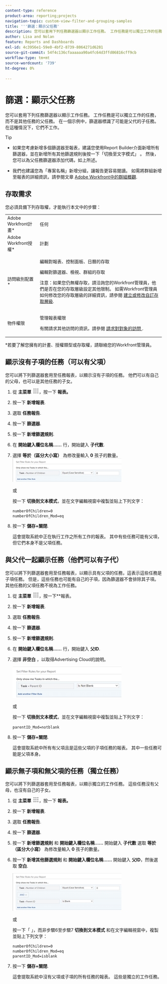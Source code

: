 ```yaml
---
content-type: reference
product-area: reporting;projects
navigation-topic: custom-view-filter-and-grouping-samples
title: '''篩選：顯示父任務'
description: 您可以套用下列任務篩選器以顯示工作任務。 工作任務是可以獨立工作的任務，而不是其他任務的父任務。 在一個示例中，篩選器標識了可能是父代的子任務。 在這種情況下，它們不工作。
author: Lisa and Nolan
feature: Reports and Dashboards
exl-id: 4c3956e1-59e0-4bf2-8739-8064271d6281
source-git-commit: 54f4c136cfaaaaaa90a4fc64d3ffd06816cff9cb
workflow-type: tm+mt
source-wordcount: '739'
ht-degree: 0%

---
```


# 篩選：顯示父任務

您可以套用下列任務篩選器以顯示工作任務。 工作任務是可以獨立工作的任務，而不是其他任務的父任務。 在一個示例中，篩選器標識了可能是父代的子任務。 在這種情況下，它們不工作。

>[!TIP]
>
>* 如果您考慮新增多個篩選器至報表，建議您使用Report Builder介面新增所有篩選器，並在新增所有其他篩選規則後按一下「切換至文字模式」 。 然後，您可以為父任務篩選器添加代碼，如上所述。 
* 我們也建議您為「專案名稱」新增分組，讓報告更容易閱讀。 如需將群組新增至報表的詳細資訊，請參閱文章 [Adobe Workfront中的群組概觀](../../../reports-and-dashboards/reports/reporting-elements/groupings-overview.md).
>


## 存取需求

您必須具備下列存取權，才能執行本文中的步驟：

<table style="table-layout:auto"> 
 <col> 
 <col> 
 <tbody> 
  <tr> 
   <td role="rowheader">Adobe Workfront計畫*</td> 
   <td> <p>任何</p> </td> 
  </tr> 
  <tr> 
   <td role="rowheader">Adobe Workfront授權*</td> 
   <td> <p>計劃 </p> </td> 
  </tr> 
  <tr> 
   <td role="rowheader">訪問級別配置*</td> 
   <td> <p>編輯對報表、控制面板、日曆的存取</p> <p>編輯對篩選器、檢視、群組的存取</p> <p>注意：如果您仍無權存取，請洽詢您的Workfront管理員，他們是否在您的存取層級設定其他限制。 如需Workfront管理員如何修改您的存取層級的詳細資訊，請參閱 <a href="../../../administration-and-setup/add-users/configure-and-grant-access/create-modify-access-levels.md" class="MCXref xref">建立或修改自訂存取層級</a>.</p> </td> 
  </tr> 
  <tr> 
   <td role="rowheader">物件權限</td> 
   <td> <p>管理報表權限</p> <p>有關請求其他訪問的資訊，請參閱 <a href="../../../workfront-basics/grant-and-request-access-to-objects/request-access.md" class="MCXref xref">請求對對象的訪問 </a>.</p> </td> 
  </tr> 
 </tbody> 
</table>

&#42;若要了解您擁有的計畫、授權類型或存取權，請聯絡您的Workfront管理員。

## 顯示沒有子項的任務（可以有父項）

您可以將下列篩選器套用至任務報表，以顯示沒有子項的任務。 他們可以有自己的父母，也可以是其他任務的子女。

1. 從 **主菜單** ![](assets/main-menu-icon.png)，按一下 **報表。**

1. 按一下 **新增報表**.
1. 選取 **任務報告**.
1. 按一下 **篩選器**.
1. 按一下 **新增篩選規則**.
1. 在 **開始鍵入欄位名稱……** 行，開始鍵入 **子代數**.

1. 選擇 **等於（區分大小寫）** 為修改量輸入 **0** 孩子的數量。\
   ![](assets/parent-task-filter-from-the-ui-350x76.png)

   或

   按一下 **切換到文本模式**，並在文字編輯視窗中複製並貼上下列文字： 

   ```
   numberOfChildren=0
   numberOfChildren_Mod=eq
   ```


1. 按一下 **儲存+關閉**.

   這會提取系統中正在執行工作之所有工作的報表。 其中有些任務可能有父項，但它們本身不是父項任務。

## 與父代一起顯示任務（他們可以有子代）

您可以將下列篩選器套用至任務報表，以顯示具有父項的任務，這表示這些任務是子項任務。 但是，這些任務也可能有自己的子項，因為篩選器不會排除其子項。 其他任務的父項任務不視為工作任務。

1. 從 **主菜單** ![](assets/main-menu-icon.png)，按一下**報表。
1. 按一下 **新增報表**.
1. 選取 **任務報告**.
1. 按一下 **篩選器**.
1. 按一下 **新增篩選規則**.
1. 在 **開始鍵入欄位名稱……** 行，開始鍵入 **父ID**.
1. 選擇 **非空白** ，以取得Advertising Cloud的說明。

   ![](assets/filter-parent-id-not-blank-350x100.png)

   或

   按一下 **切換到文本模式**，並在文字編輯視窗中複製並貼上下列文字： 

   `parentID_Mod=notblank`

1. 按一下 **儲存+關閉**.

   這會提取系統中所有有父項且是這些父項的子項任務的報表。 其中一些任務可能是父項本身。

## 顯示無子項和無父項的任務（獨立任務）

您可以將下列篩選器套用至任務報表，以顯示獨立的工作任務。 這些任務沒有父母，也沒有自己的子女。

1. 從 **主菜單** ![](assets/main-menu-icon.png)，按一下 **報表。**
1. 按一下 **新增報表**.
1. 選取 **任務報告**.
1. 按一下 **篩選器**.
1. 按一下 **新增篩選規則** 和 **開始鍵入欄位名稱……** 開始鍵入 **子代數** 選取 **等於（區分大小寫）** 為修改量輸入 **0** 孩子的數量。
1. 按一下 **新增其他篩選規則** 和 **開始鍵入欄位名稱……** 開始鍵入 **父ID**，然後選取 **空白**.

   ![](assets/filter-parent-id-blank-and-zero-children-350x121.png)

   或

   按一下「 」，而非步驟6至步驟7 **切換到文本模式** 和在文字編輯視窗中，複製並貼上下列文字： 

   <!--
   <p data-mc-conditions="QuicksilverOrClassic.Draft mode">(NOTE: ensure steps above stay accurate)</p>
   -->

   ```
   numberOfChildren=0
   numberOfChildren_Mod=eq
   parentID_Mod=isblank
   ```

1. 按一下 **儲存+關閉**.

   這會提取系統中沒有父項或子項的所有任務的報表。 這些是獨立的工作任務。
